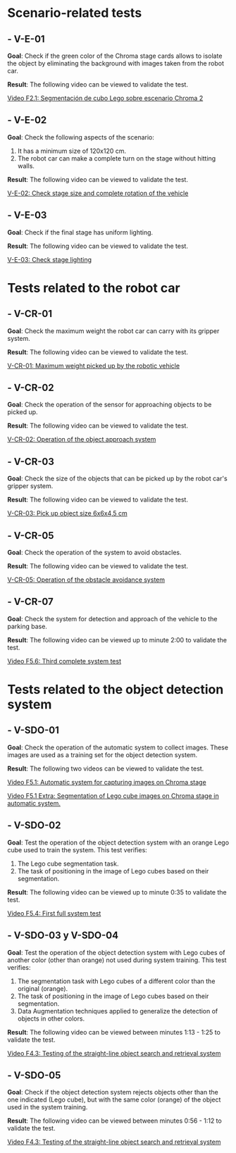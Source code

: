 
# Scenario-related tests

## - V-E-01
**Goal**: Check if the green color of the Chroma stage cards allows to isolate the object by eliminating the background with images taken from the robot car.

**Result**: The following video can be viewed to validate the test.

<a href="https://youtu.be/zjQyjXJ_OiE" target="_blank"> Video F2.1: Segmentación de cubo Lego sobre escenario Chroma 2</a>

## - V-E-02
**Goal**: Check the following aspects of the scenario:
1.	It has a minimum size of 120x120 cm.
2.	The robot car can make a complete turn on the stage without hitting walls.

**Result**: The following video can be viewed to validate the test.

  <a href="https://youtu.be/eELcx224uiY" target="_blank"> V-E-02: Check stage size and complete rotation of the vehicle</a>

## - V-E-03
**Goal**: Check if the final stage has uniform lighting.

**Result**: The following video can be viewed to validate the test.

  <a href="https://youtu.be/FU5BDELNgb8" target="_blank"> V-E-03: Check stage lighting  </a>

# Tests related to the robot car

## - V-CR-01
**Goal**: Check the maximum weight the robot car can carry with its gripper system.

**Result**: The following video can be viewed to validate the test.

  <a href="https://youtu.be/Yh7WY9Arkcw" target="_blank"> V-CR-01: Maximum weight picked up by the robotic vehicle  </a>

## - V-CR-02
**Goal**: Check the operation of the sensor for approaching objects to be picked up.   

**Result**: The following video can be viewed to validate the test.

  <a href="https://youtu.be/K4eX7jM7Ry4" target="_blank"> V-CR-02: Operation of the object approach system </a>

## - V-CR-03
**Goal**: Check the size of the objects that can be picked up by the robot car's gripper system.

**Result**: The following video can be viewed to validate the test.

  <a href="https://youtu.be/l2M4URIk_jE" target="_blank"> V-CR-03: Pick up object size 6x6x4,5 cm  </a>

## - V-CR-05
**Goal**: Check the operation of the system to avoid obstacles.

**Result**: The following video can be viewed to validate the test.

  <a href="https://youtu.be/ARBE6XoJooE" target="_blank"> V-CR-05: Operation of the obstacle avoidance system </a>

## - V-CR-07
**Goal**: Check the system for detection and approach of the vehicle to the parking base.

**Result**: The following video can be viewed up to minute 2:00 to validate the test.

  <a href="https://youtu.be/KFsChXSeRE8?t=120" target="_blank"> Video F5.6: Third complete system test  </a>


# Tests related to the object detection system

## - V-SDO-01
**Goal**: Check the operation of the automatic system to collect images. These images are used as a training set for the object detection system.

**Result**: The following two videos can be viewed to validate the test.

  <a href="https://youtu.be/xBhjrggt7Lo" target="_blank"> Video F5.1: Automatic system for capturing images on Chroma stage </a>

  <a href="https://youtu.be/9aOTlK2f8YA" target="_blank"> Video F5.1 Extra: Segmentation of Lego cube images on Chroma stage in automatic system.</a>


## - V-SDO-02
**Goal**: Test the operation of the object detection system with an orange Lego cube used to train the system. This test verifies:
1.	The Lego cube segmentation task.
2.	The task of positioning in the image of Lego cubes based on their segmentation.

**Result**: The following video can be viewed up to minute 0:35 to validate the test.

  <a href="https://youtu.be/8UoTrjzoNNE" target="_blank"> Video F5.4: First full system test </a>

## - V-SDO-03 y V-SDO-04
**Goal**: Test the operation of the object detection system with Lego cubes of another color (other than orange) not used during system training. This test verifies:
1.	The segmentation task with Lego cubes of a different color than the original (orange).
2.	The task of positioning in the image of Lego cubes based on their segmentation.
3.	Data Augmentation techniques applied to generalize the detection of objects in other colors. 

**Result**: The following video can be viewed between minutes 1:13 - 1:25 to validate the test.

  <a href="https://youtu.be/ti0INz-PXlc?t=73" target="_blank"> Video F4.3: Testing of the straight-line object search and retrieval system </a>
  

## - V-SDO-05
**Goal**: Check if the object detection system rejects objects other than the one indicated (Lego cube), but with the same color (orange) of the object used in the system training.

**Result**: The following video can be viewed between minutes 0:56 - 1:12 to validate the test.

  <a href="https://youtu.be/ti0INz-PXlc?t=56" target="_blank"> Video F4.3: Testing of the straight-line object search and retrieval system </a>



